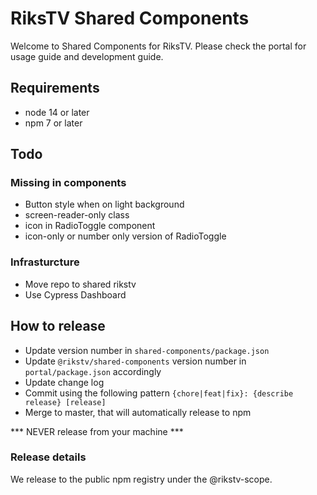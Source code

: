 # RiksTV Shared Components

Welcome to Shared Components for RiksTV. Please check the portal for usage guide and development guide.

## Requirements

- node 14 or later
- npm 7 or later


## Todo

### Missing in components
- Button style when on light background
- screen-reader-only class
- icon in RadioToggle component
- icon-only or number only version of RadioToggle

### Infrasturcture
- Move repo to shared rikstv 
- Use Cypress Dashboard

## How to release

- Update version number in `shared-components/package.json`
- Update `@rikstv/shared-components` version number in `portal/package.json` accordingly
- Update change log
- Commit using the following pattern `{chore|feat|fix}: {describe release} [release]`
- Merge to master, that will automatically release to npm

*** NEVER release from your machine ***

### Release details

We release to the public npm registry under the @rikstv-scope. 
